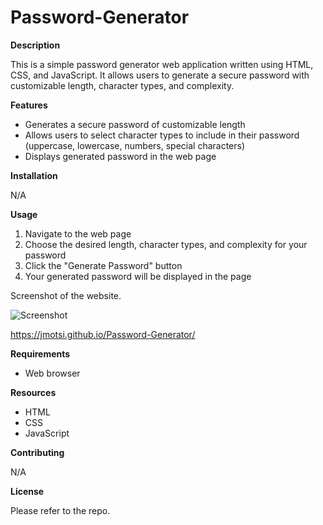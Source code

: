 # Password-Generator

**Description**

This is a simple password generator web application written using HTML, CSS, and JavaScript. It allows users to generate a secure password with customizable length, character types, and complexity.

**Features**
- Generates a secure password of customizable length
- Allows users to select character types to include in their password (uppercase, lowercase, numbers, special characters)
- Displays generated password in the web page

**Installation**

N/A

**Usage**

1. Navigate to the web page
2. Choose the desired length, character types, and complexity for your password
3. Click the "Generate Password" button
4. Your generated password will be displayed in the page

Screenshot of the website.

![Screenshot](https://github.com/Jmotsi/Password-Generator/blob/main/passwordgenerator.JPG)

https://jmotsi.github.io/Password-Generator/

**Requirements**
- Web browser

**Resources**
- HTML
- CSS
- JavaScript

**Contributing**

N/A

**License** 

Please refer to the repo.
